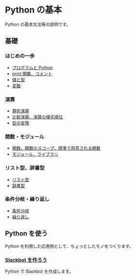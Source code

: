 # Python の基本

Python の基本文法等の説明です。

## 基礎

### はじめの一歩

- [プログラムと Python](./basic/0)
- [print 関数、コメント](./basic/1)
- [値と型](./basic/2)
- [変数](./basic/3)

### 演算

- [算術演算](./basic/4)
- [比較演算、演算の優先順位](./basic/5)
- [型の変換](./basic/6)

### 関数・モジュール

- [関数、関数のスコープ、標準で用意される関数](./basic/7)
- [モジュール、ライブラリ](./basic/8)

### リスト型、辞書型

- [リスト型](./basic/9)
- [辞書型](./basic/10)

### 条件分岐・繰り返し

- [条件分岐](./basic/11)
- [繰り返し](./basic/12)

## Python を使う

Python を利用した応用例として、ちょっとしたモノをつくります。

### [Slackbot を作ろう](./advance/slackbot)

Python で Slackbot を作成します。
